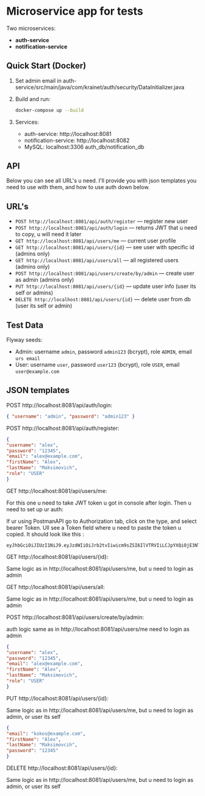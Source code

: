# Microservice app for tests

Two microservices:
- **auth-service** 
- **notification-service** 
## Quick Start (Docker)

1. Set admin email in auth-service/src/main/java/com/krainet/auth/security/DataInitializer.java

2. Build and run:
   ```bash
   docker-compose up --build
   ```
3. Services:
   - auth-service: http://localhost:8081
   - notification-service: http://localhost:8082
   - MySQL: localhost:3306 auth_db/notification_db

## API



Below you can see all URL's u need. I'll provide you with json templates you need to use with them, and how to use auth down below. 

## URL's
- `POST http://localhost:8081/api/auth/register` — register new user 
- `POST http://localhost:8081/api/auth/login` — returns JWT that u need to copy, u will need it later
- `GET http://localhost:8081/api/users/me` — current user profile
- `GET http://localhost:8081/api/users/{id}` — see user with specific id (admins only)
- `GET http://localhost:8081/api/users/all` — all registered users (admins only)
- `POST http://localhost:8081/api/users/create/by/admin` — create user as admin (admins only)
- `PUT http://localhost:8081/api/users/{id}` — update user info (user its self or admins)
- `DELETE http://localhost:8081/api/users/{id}` — delete user from db (user its self or admin)

## Test Data

Flyway seeds:
- Admin: username `admin`, password `admin123` (bcrypt), role `ADMIN`, email `urs email`
- User: username `user`, password `user123` (bcrypt), role `USER`, email `user@example.com`


## JSON templates
POST http://localhost:8081/api/auth/login:
```json
{ "username": "admin", "password": "admin123" }
```

POST http://localhost:8081/api/auth/register:
```json
{
"username": "alex",
"password": "12345",
"email": "alex@example.com",
"firstName": "Alex",
"lastName": "Maksimovich",
"role": "USER"
}
```
GET http://localhost:8081/api/users/me:

For this one u need to take JWT token u got in console after login.
Then u need to set up ur auth:

If ur using PostmanAPI go to Authorization tab, click on the type, and select bearer Token. Ull see a Token field where u need to paste the token u copied. It should look like this :
```
eyJhbGciOiJIUzI1NiJ9.eyJzdWIiOiJrb2tvIiwicm9sZSI6IlVTRVIiLCJpYXQiOjE3NTY2NjEwMDgsImV4cCI6MTc1Njc0NzQwOH0.8xdIak6PrqKzAKoiLozCedwmJG42UwhYIpUlFqXPTRA
```

GET http://localhost:8081/api/users/{id}:

Same logic as in http://localhost:8081/api/users/me, but u need to login as admin

GET http://localhost:8081/api/users/all:

Same logic as in http://localhost:8081/api/users/me, but u need to login as admin

POST http://localhost:8081/api/users/create/by/admin:

auth logic same as in http://localhost:8081/api/users/me need to login as admin
```json
{
"username": "alex",
"password": "12345",
"email": "alex@example.com",
"firstName": "Alex",
"lastName": "Maksimovich",
"role": "USER"
}
```

PUT http://localhost:8081/api/users/{id}:

Same logic as in http://localhost:8081/api/users/me, but u need to login as admin, or user its self
```json
{
"email": "kokos@example.com",
"firstName": "Alex",
"lastName": "Maksimovcih",
"password": "12345"
}
```

DELETE http://localhost:8081/api/users/{id}:

Same logic as in http://localhost:8081/api/users/me, but u need to login as admin, or user its self
